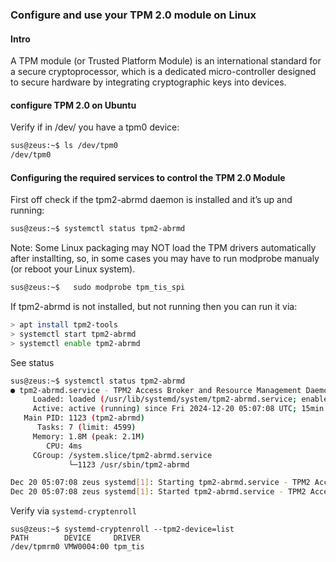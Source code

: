 ### Configure and use your TPM 2.0 module on Linux

#### Intro

A TPM module (or Trusted Platform Module) is an international standard for a secure cryptoprocessor, 
which is a dedicated micro-controller designed to secure hardware by integrating cryptographic keys into devices.

#### configure TPM 2.0 on Ubuntu

Verify if in /dev/ you have a tpm0 device:
```bash
sus@zeus:~$ ls /dev/tpm0
/dev/tpm0
```

#### Configuring the required services to control the TPM 2.0 Module

First off check if the tpm2-abrmd daemon is installed and it’s up and running:
```bash
sus@zeus:~$ systemctl status tpm2-abrmd
```
Note: Some Linux packaging may NOT load the TPM drivers automatically after installting, so, in some cases you may have to run modprobe manualy (or reboot your Linux system).
```bash
sus@zeus:~$   sudo modprobe tpm_tis_spi
```

If tpm2-abrmd is not  installed, but not running then you can run it via:

```bash
> apt install tpm2-tools
> systemctl start tpm2-abrmd
> systemctl enable tpm2-abrmd
```

See status

```bash
sus@zeus:~$ systemctl status tpm2-abrmd
● tpm2-abrmd.service - TPM2 Access Broker and Resource Management Daemon
     Loaded: loaded (/usr/lib/systemd/system/tpm2-abrmd.service; enabled; preset: enabled)
     Active: active (running) since Fri 2024-12-20 05:07:08 UTC; 15min ago
   Main PID: 1123 (tpm2-abrmd)
      Tasks: 7 (limit: 4599)
     Memory: 1.8M (peak: 2.1M)
        CPU: 4ms
     CGroup: /system.slice/tpm2-abrmd.service
             └─1123 /usr/sbin/tpm2-abrmd

Dec 20 05:07:08 zeus systemd[1]: Starting tpm2-abrmd.service - TPM2 Access Broker and Resource Management Daemon...
Dec 20 05:07:08 zeus systemd[1]: Started tpm2-abrmd.service - TPM2 Access Broker and Resource Management Daemon.
```


Verify via ```systemd-cryptenroll```

```
sus@zeus:~$ systemd-cryptenroll --tpm2-device=list
PATH        DEVICE     DRIVER
/dev/tpmrm0 VMW0004:00 tpm_tis
```




